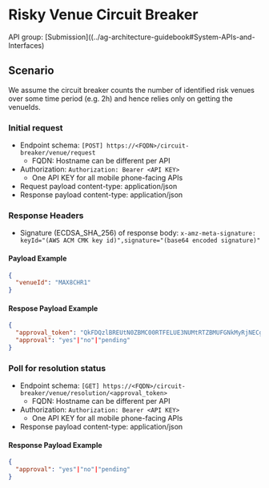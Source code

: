 # Risky Venue Circuit Breaker

API group: [Submission]((../ag-architecture-guidebook#System-APIs-and-Interfaces)

## Scenario

We assume the circuit breaker counts the number of identified risk venues over some time period (e.g. 2h) and hence relies only on getting the venueIds.

### Initial request

- Endpoint schema: ```[POST] https://<FQDN>/circuit-breaker/venue/request```
    - FQDN: Hostname can be different per API
- Authorization: ```Authorization: Bearer <API KEY>```
    - One API KEY for all mobile phone-facing APIs
- Request payload content-type: application/json
- Response payload content-type: application/json

### Response Headers
- Signature (ECDSA_SHA_256) of response body: ```x-amz-meta-signature: keyId="(AWS ACM CMK key id)",signature="(base64 encoded signature)"```

#### Payload Example

```json
{
  "venueId": "MAX8CHR1"
}
```

#### Respose Payload Example

```json
{
  "approval_token": "QkFDQzlBREUtN0ZBMC00RTFELUE3NUMtRTZBMUFGNkMyRjNECg",
  "approval": "yes"|"no"|"pending"  
}
```

### Poll for resolution status

- Endpoint schema: ```[GET] https://<FQDN>/circuit-breaker/venue/resolution/<approval_token>```
    - FQDN: Hostname can be different per API
- Authorization: ```Authorization: Bearer <API KEY>```
    - One API KEY for all mobile phone-facing APIs
- Response payload content-type: application/json

#### Response Payload Example

```json
{
  "approval": "yes"|"no"|"pending"
}
```

